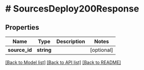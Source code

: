 # # SourcesDeploy200Response

## Properties

Name | Type | Description | Notes
------------ | ------------- | ------------- | -------------
**source_id** | **string** |  | [optional]

[[Back to Model list]](../../README.md#models) [[Back to API list]](../../README.md#endpoints) [[Back to README]](../../README.md)
